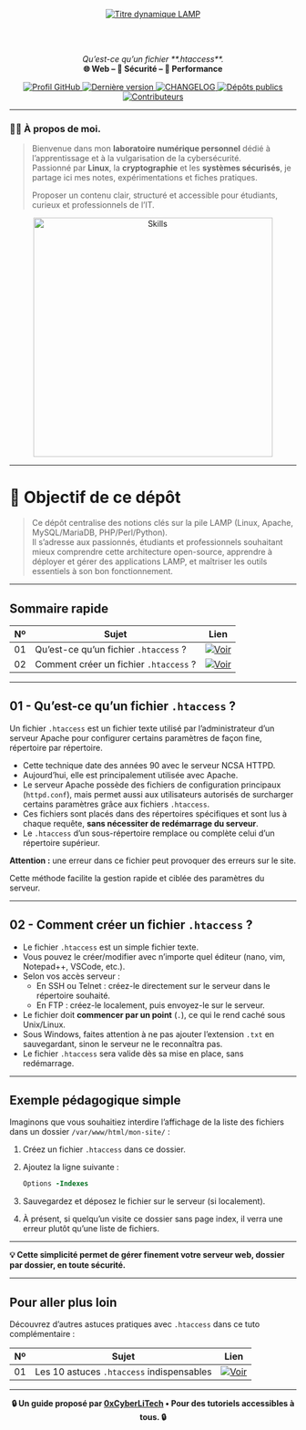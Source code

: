 <div align="center">

  <br></br>
  
  <a href="https://github.com/0xCyberLiTech">
    <img src="https://readme-typing-svg.herokuapp.com?font=JetBrains+Mono&size=50&duration=6000&pause=1000000000&color=FF0048&center=true&vCenter=true&width=1100&lines=%3ELAMP_" alt="Titre dynamique LAMP" />
  </a>
  
  <br></br>

  <p align="center">
    <em>Qu’est-ce qu’un fichier **.htaccess**.</em><br>
    <b>🌐 Web – 🔐 Sécurité – 🚀 Performance</b>
  </p>

  <p align="center">
    <a href="https://github.com/0xCyberLiTech">
      <img src="https://img.shields.io/badge/Profil-GitHub-181717?logo=github&style=flat-square" alt="Profil GitHub" />
    </a>
    <a href="https://github.com/0xCyberLiTech/Apache2/releases/latest">
      <img src="https://img.shields.io/github/v/release/0xCyberLiTech/Apache2?label=version&style=flat-square&color=blue" alt="Dernière version" />
    </a>
    <a href="https://github.com/0xCyberLiTech/Apache2/blob/main/CHANGELOG.md">
      <img src="https://img.shields.io/badge/📄%20Changelog-Apache2-blue?style=flat-square" alt="CHANGELOG" />
    </a>
    <a href="https://github.com/0xCyberLiTech?tab=repositories">
      <img src="https://img.shields.io/badge/Dépôts-publics-blue?style=flat-square" alt="Dépôts publics" />
    </a>
    <a href="https://github.com/0xCyberLiTech/Apache2/graphs/contributors">
      <img src="https://img.shields.io/badge/👥%20Contributeurs-cliquez%20ici-007ec6?style=flat-square" alt="Contributeurs" />
    </a>
  </p>

</div>

---

### 👨‍💻 **À propos de moi.**

> Bienvenue dans mon **laboratoire numérique personnel** dédié à l’apprentissage et à la vulgarisation de la cybersécurité.  
> Passionné par **Linux**, la **cryptographie** et les **systèmes sécurisés**, je partage ici mes notes, expérimentations et fiches pratiques.  
>  
 > Proposer un contenu clair, structuré et accessible pour étudiants, curieux et professionnels de l’IT.  

<p align="center">
  <a href="https://github.com/0xCyberLiTech" target="_blank" rel="noopener">
    <img src="https://skillicons.dev/icons?i=linux,debian,bash,docker,nginx,git,vim,python,markdown" alt="Skills" width="420">
  </a>
</p>

---

# 🎯 Objectif de ce dépôt

> Ce dépôt centralise des notions clés sur la pile LAMP (Linux, Apache, MySQL/MariaDB, PHP/Perl/Python).  
> Il s’adresse aux passionnés, étudiants et professionnels souhaitant mieux comprendre cette architecture open-source, apprendre à déployer et gérer des applications LAMP, et maîtriser les outils essentiels à son bon fonctionnement.

---

## Sommaire rapide

| Nº  | Sujet                                  | Lien                                |
|------|---------------------------------------|------------------------------------|
| 01   | Qu’est-ce qu’un fichier `.htaccess` ? | [![Voir](https://img.shields.io/badge/Voir-01-blue)](#quest-ce-quun-fichier-htaccess)  |
| 02   | Comment créer un fichier `.htaccess` ? | [![Voir](https://img.shields.io/badge/Voir-02-blue)](#comment-créer-un-fichier-htaccess) |

---

## 01 - Qu’est-ce qu’un fichier `.htaccess` ? <a name="quest-ce-quun-fichier-htaccess"></a>

Un fichier `.htaccess` est un fichier texte utilisé par l’administrateur d’un serveur Apache pour configurer certains paramètres de façon fine, répertoire par répertoire.

- Cette technique date des années 90 avec le serveur NCSA HTTPD.
- Aujourd’hui, elle est principalement utilisée avec Apache.
- Le serveur Apache possède des fichiers de configuration principaux (`httpd.conf`), mais permet aussi aux utilisateurs autorisés de surcharger certains paramètres grâce aux fichiers `.htaccess`.
- Ces fichiers sont placés dans des répertoires spécifiques et sont lus à chaque requête, **sans nécessiter de redémarrage du serveur**.
- Le `.htaccess` d’un sous-répertoire remplace ou complète celui d’un répertoire supérieur.

**Attention :** une erreur dans ce fichier peut provoquer des erreurs sur le site.

Cette méthode facilite la gestion rapide et ciblée des paramètres du serveur.

---

## 02 - Comment créer un fichier `.htaccess` ? <a name="comment-créer-un-fichier-htaccess"></a>

- Le fichier `.htaccess` est un simple fichier texte.  
- Vous pouvez le créer/modifier avec n’importe quel éditeur (nano, vim, Notepad++, VSCode, etc.).
- Selon vos accès serveur :
  - En SSH ou Telnet : créez-le directement sur le serveur dans le répertoire souhaité.
  - En FTP : créez-le localement, puis envoyez-le sur le serveur.
- Le fichier doit **commencer par un point** (`.`), ce qui le rend caché sous Unix/Linux.
- Sous Windows, faites attention à ne pas ajouter l’extension `.txt` en sauvegardant, sinon le serveur ne le reconnaîtra pas.
- Le fichier `.htaccess` sera valide dès sa mise en place, sans redémarrage.

---

## Exemple pédagogique simple

Imaginons que vous souhaitiez interdire l’affichage de la liste des fichiers dans un dossier `/var/www/html/mon-site/` :

1. Créez un fichier `.htaccess` dans ce dossier.

2. Ajoutez la ligne suivante :

   ```apache
   Options -Indexes
   ```

3. Sauvegardez et déposez le fichier sur le serveur (si localement).

4. À présent, si quelqu’un visite ce dossier sans page index, il verra une erreur plutôt qu’une liste de fichiers.

---

**💡 Cette simplicité permet de gérer finement votre serveur web, dossier par dossier, en toute sécurité.**

---

## Pour aller plus loin

Découvrez d’autres astuces pratiques avec `.htaccess` dans ce tuto complémentaire :  

| Nº  | Sujet                                  | Lien                                   |
|------|---------------------------------------|---------------------------------------|
| 01   | Les 10 astuces `.htaccess` indispensables | [![Voir](https://img.shields.io/badge/Voir-01-blue)](https://github.com/0xCyberLiTech/Apache2/blob/main/APACHE2-HTACCESS-dix-astuces-que-tout-le-monde-devrait-conna%C3%AEtre.md) |

---

<p align="center">
  <b>🔒 Un guide proposé par <a href="https://github.com/0xCyberLiTech">0xCyberLiTech</a> • Pour des tutoriels accessibles à tous. 🔒</b>
</p>


